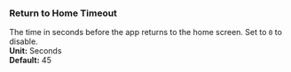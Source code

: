 ### Return to Home Timeout
The time in seconds before the app returns to the home screen. Set to `0` to disable.  
**Unit:** Seconds  
**Default:** 45